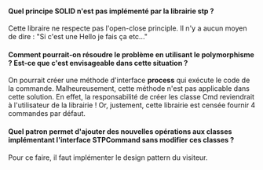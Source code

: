 #### Quel principe SOLID n'est pas implémenté par la librairie stp ?

Cette libraire ne respecte pas l'open-close principle. Il n'y a aucun moyen de dire : "Si c'est une Hello je fais ça etc..."

#### Comment pourrait-on résoudre le problème en utilisant le polymorphisme ? Est-ce que c'est envisageable dans cette situation ? 

On pourrait créer une méthode d'interface **process** qui exécute le code de la commande.
Malheureusement, cette méthode n'est pas applicable dans cette solution. En effet, la responsabilité de créer les classe Cmd
reviendrait à l'utilisateur de la librairie ! Or, justement, cette librairie est censée fournir 4 commandes par défaut.

#### Quel patron permet d'ajouter des nouvelles opérations aux classes implémentant l'interface STPCommand sans modifier ces classes ?

Pour ce faire, il faut implémenter le design pattern du visiteur.